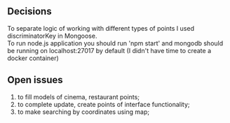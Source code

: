 ## Decisions
To separate logic of working with different types of points I used discriminatorKey in Mongoose.    
To run node.js application you should run 'npm start' and mongodb should be running on localhost:27017 by default 
(I didn't have time to create a docker container)

## Open issues
1. to fill models of cinema, restaurant points;
2. to complete update, create points of interface functionality;
3. to make searching by coordinates using map;